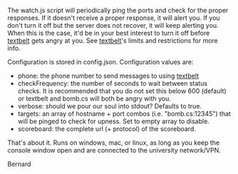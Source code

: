 The watch.js script will periodically ping the ports and check for the proper responses. If it doesn't receive a proper response, it will alert you. If you don't turn it off but the server does not recover, it will keep alerting you. When this is the case, it'd be in your best interest to turn it off before [textbelt](http://textbelt.com/) gets angry at you. See [textbelt](http://textbelt.com/)'s limits and restrictions for more info.

Configuration is stored in config.json. Configuration values are:

  *  phone: the phone number to send messages to using [textbelt](http://textbelt.com/)
  *  checkFrequency: the number of seconds to wait between status checks. It is recommended that you do not set this below 600 (default) or textbelt and bomb.cs will both be angry with you.
  *  verbose: should we pour our soul into stdout? Defaults to true.
  *  targets: an array of hostname + port combos (i.e. "bomb.cs:12345") that will be pinged to check for upness. Set to empty array to disable.
  *  scoreboard: the complete url (+ protocol) of the scoreboard.

That's about it. Runs on windows, mac, or linux, as long as you keep the console window open and are connected to the university network/VPN.

Bernard

